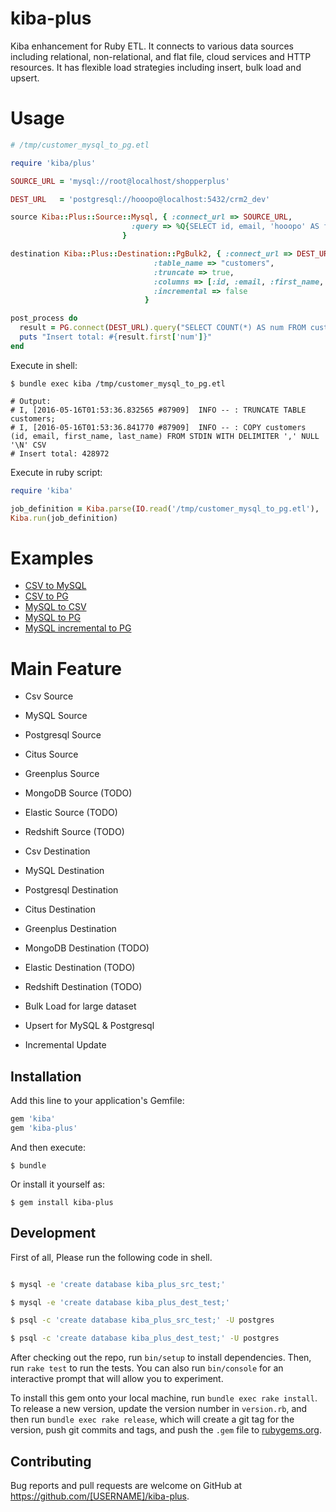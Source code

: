 # kiba-plus
Kiba enhancement for Ruby ETL. It connects to various data sources including relational, non-relational, and flat file, cloud services and HTTP resources. It has flexible load strategies including insert, bulk load and upsert.

# Usage

```ruby
# /tmp/customer_mysql_to_pg.etl

require 'kiba/plus'

SOURCE_URL = 'mysql://root@localhost/shopperplus'

DEST_URL   = 'postgresql://hooopo@localhost:5432/crm2_dev'

source Kiba::Plus::Source::Mysql, { :connect_url => SOURCE_URL,
                           :query => %Q{SELECT id, email, 'hooopo' AS first_name, 'Wang' AS last_name FROM customers}
                         }

destination Kiba::Plus::Destination::PgBulk2, { :connect_url => DEST_URL,
                                :table_name => "customers",
                                :truncate => true,
                                :columns => [:id, :email, :first_name, :last_name],
                                :incremental => false
                              }

post_process do
  result = PG.connect(DEST_URL).query("SELECT COUNT(*) AS num FROM customers")
  puts "Insert total: #{result.first['num']}"
end
```

Execute in shell:

```shell
$ bundle exec kiba /tmp/customer_mysql_to_pg.etl

# Output:
# I, [2016-05-16T01:53:36.832565 #87909]  INFO -- : TRUNCATE TABLE customers;
# I, [2016-05-16T01:53:36.841770 #87909]  INFO -- : COPY customers (id, email, first_name, last_name) FROM STDIN WITH DELIMITER ',' NULL '\N' CSV
# Insert total: 428972
```

Execute in ruby script:

```ruby
require 'kiba'

job_definition = Kiba.parse(IO.read('/tmp/customer_mysql_to_pg.etl'), '/tmp/customer_mysql_to_pg.etl')
Kiba.run(job_definition)
```

# Examples

* [CSV to MySQL](https://github.com/hooopo/kiba-plus/blob/master/examples/customer_csv_to_mysql.etl)
* [CSV to PG](https://github.com/hooopo/kiba-plus/blob/master/examples/customer_csv_to_pg.etl)
* [MySQL to CSV](https://github.com/hooopo/kiba-plus/blob/master/examples/customer_mysql_to_csv.etl)
* [MySQL to PG](https://github.com/hooopo/kiba-plus/blob/master/examples/customer_mysql_to_pg.etl)
* [MySQL incremental to PG](https://github.com/hooopo/kiba-plus/blob/master/examples/incremental_insert.etl)

# Main Feature

* Csv Source
* MySQL Source
* Postgresql Source
* Citus Source
* Greenplus Source
* MongoDB Source (TODO)
* Elastic Source (TODO)
* Redshift Source (TODO)

* Csv Destination
* MySQL Destination
* Postgresql Destination
* Citus Destination
* Greenplus Destination
* MongoDB Destination (TODO)
* Elastic Destination (TODO)
* Redshift Destination (TODO)

* Bulk Load for large dataset
* Upsert for MySQL & Postgresql
* Incremental Update

## Installation

Add this line to your application's Gemfile:

```ruby
gem 'kiba'
gem 'kiba-plus'
```

And then execute:

    $ bundle

Or install it yourself as:

    $ gem install kiba-plus

## Development

First of all, Please run the following code in shell.

```bash

$ mysql -e 'create database kiba_plus_src_test;'

$ mysql -e 'create database kiba_plus_dest_test;'

$ psql -c 'create database kiba_plus_src_test;' -U postgres

$ psql -c 'create database kiba_plus_dest_test;' -U postgres

```

After checking out the repo, run `bin/setup` to install dependencies. Then, run `rake test` to run the tests. You can also run `bin/console` for an interactive prompt that will allow you to experiment.

To install this gem onto your local machine, run `bundle exec rake install`. To release a new version, update the version number in `version.rb`, and then run `bundle exec rake release`, which will create a git tag for the version, push git commits and tags, and push the `.gem` file to [rubygems.org](https://rubygems.org).

## Contributing

Bug reports and pull requests are welcome on GitHub at https://github.com/[USERNAME]/kiba-plus.
